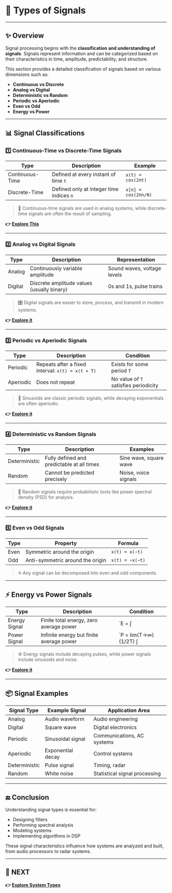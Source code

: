 # 🎵 Types of Signals

---

## ✨ Overview

Signal processing begins with the **classification and understanding of signals**. Signals represent information and can be categorized based on their characteristics in time, amplitude, predictability, and structure.

This section provides a detailed classification of signals based on various dimensions such as:
- **Continuous vs Discrete**
- **Analog vs Digital**
- **Deterministic vs Random**
- **Periodic vs Aperiodic**
- **Even vs Odd**
- **Energy vs Power**

---

## 📊 Signal Classifications

### 1️⃣ Continuous-Time vs Discrete-Time Signals

| Type            | Description                                          | Example                      |
|-----------------|------------------------------------------------------|------------------------------|
| Continuous-Time | Defined at every instant of time `t`                 | `x(t) = cos(2πt)`            |
| Discrete-Time   | Defined only at integer time indices `n`             | `x[n] = cos(2πn/N)`          |

> 🧠 Continuous-time signals are used in analog systems, while discrete-time signals are often the result of sampling.

**👉 [Explore This](https://www.fiberoptics4sale.com/blogs/wave-optics/continuous-time-and-discrete-time-signals?srsltid=AfmBOooiMjSG6G4KLH-XeeiEhabwYctCusd4ELz0qvlbj9WracebbOow)**

---

### 2️⃣ Analog vs Digital Signals

| Type         | Description                                       | Representation              |
|--------------|---------------------------------------------------|-----------------------------|
| Analog       | Continuously variable amplitude                   | Sound waves, voltage levels |
| Digital      | Discrete amplitude values (usually binary)        | 0s and 1s, pulse trains      |

> 🎛️ Digital signals are easier to store, process, and transmit in modern systems.

**👉 [Explore it](https://www.monolithicpower.com/en/learning/resources/analog-vs-digital-signal#:~:text=Analog%20signals%20use%20less%20bandwidth,in%20terms%20of%20electrical%20tolerance.)**

---

### 3️⃣ Periodic vs Aperiodic Signals

| Type      | Description                                             | Condition                          |
|-----------|---------------------------------------------------------|------------------------------------|
| Periodic  | Repeats after a fixed interval: `x(t) = x(t + T)`       | Exists for some period `T`         |
| Aperiodic | Does not repeat                                         | No value of `T` satisfies periodicity |

> 🔁 Sinusoids are classic periodic signals, while decaying exponentials are often aperiodic.

**👉 [Explore it](https://www.rfwireless-world.com/terminology/data-communication/periodic-vs-aperiodic-signals)**


---

### 4️⃣ Deterministic vs Random Signals

| Type          | Description                                   | Examples                        |
|---------------|-----------------------------------------------|---------------------------------|
| Deterministic | Fully defined and predictable at all times    | Sine wave, square wave          |
| Random        | Cannot be predicted precisely                 | Noise, voice signals            |

> 🎲 Random signals require probabilistic tools like power spectral density (PSD) for analysis.

**👉 [Explore it](https://electronicsprojects.in/signals_and_systems/deterministic-signal-and-random-signal-difference-diagram-and-information/)**


---

### 5️⃣ Even vs Odd Signals

| Type | Property                                  | Formula                     |
|------|-------------------------------------------|-----------------------------|
| Even | Symmetric around the origin               | `x(t) = x(−t)`              |
| Odd  | Anti-symmetric around the origin          | `x(t) = −x(−t)`             |

> ➗ Any signal can be decomposed into even and odd components.

---

## ⚡ Energy vs Power Signals

| Type         | Description                                         | Condition                                     |
|--------------|-----------------------------------------------------|-----------------------------------------------|
| Energy Signal| Finite total energy, zero average power             | `E = ∫ |x(t)|² dt < ∞`                        |
| Power Signal | Infinite energy but finite average power            | `P = lim(T→∞) (1/2T) ∫ |x(t)|² dt < ∞`        |

> ⚙️ Energy signals include decaying pulses, while power signals include sinusoids and noise.

**👉 [Explore it](https://www.gradplus.pro/what-is-the-difference-between-energy-and-power-signals/#:~:text=A%20periodic%20signal%20is%20a,not%20follow%20the%20particular%20pattern.)**

---

## 📦 Signal Examples

| Signal Type     | Example Signal           | Application Area             |
|-----------------|--------------------------|------------------------------|
| Analog          | Audio waveform            | Audio engineering            |
| Digital         | Square wave               | Digital electronics          |
| Periodic        | Sinusoidal signal         | Communications, AC systems   |
| Aperiodic       | Exponential decay         | Control systems              |
| Deterministic   | Pulse signal              | Timing, radar                |
| Random          | White noise               | Statistical signal processing|

---



## 🔚 Conclusion

Understanding signal types is essential for:
- Designing filters
- Performing spectral analysis
- Modeling systems
- Implementing algorithms in DSP

These signal characteristics influence how systems are analyzed and built, from audio processors to radar systems.

---

## 🔹 NEXT  
**👉 [Explore System Types](../Systems)**
